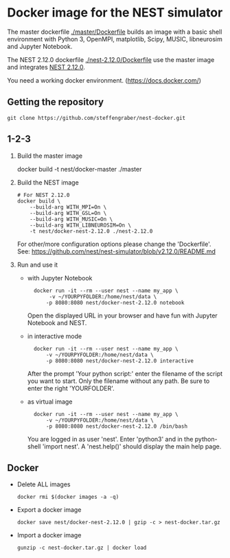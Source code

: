 # Docker image for the NEST simulator

The master dockerfile [./master/Dockerfile]() builds an image with a basic 
shell environment with Python 3, OpenMPI, matplotlib, Scipy, MUSIC, 
libneurosim and Jupyter Notebook.

The NEST 2.12.0 dockerfile [./nest-2.12.0/Dockerfile]() use the master image 
and integrates [NEST 2.12.0](https://github.com/nest/nest-simulator).

You need a working docker environment. (https://docs.docker.com/)

## Getting the repository

    git clone https://github.com/steffengraber/nest-docker.git

## 1-2-3

1.  Build the master image
    
    docker build -t nest/docker-master ./master
    
2.  Build the NEST image
        
        # For NEST 2.12.0
        docker build \
            --build-arg WITH_MPI=On \
            --build-arg WITH_GSL=On \
            --build-arg WITH_MUSIC=On \
            --build-arg WITH_LIBNEUROSIM=On \
            -t nest/docker-nest-2.12.0 ./nest-2.12.0
    
    For other/more configuration options please change the 'Dockerfile'. See:
    <https://github.com/nest/nest-simulator/blob/v2.12.0/README.md> 
    
3.  Run and use it
    
    - with Jupyter Notebook
    
            docker run -it --rm --user nest --name my_app \
                 -v ~/YOURPYFOLDER:/home/nest/data \
                -p 8080:8080 nest/docker-nest-2.12.0 notebook
        
      Open the displayed URL in your browser and have fun with Jupyter 
      Notebook and NEST.
        
    - in interactive mode
    
            docker run -it --rm --user nest --name my_app \
                -v ~/YOURPYFOLDER:/home/nest/data \
                -p 8080:8080 nest/docker-nest-2.12.0 interactive
    
      After the prompt 'Your python script:' enter the filename of the script 
      you want to start. Only the filename without any path. Be sure to enter 
      the right 'YOURFOLDER'.
    
    - as virtual image
        
            docker run -it --rm --user nest --name my_app \
                -v ~/YOURPYFOLDER:/home/nest/data \
                -p 8080:8080 nest/docker-nest-2.12.0 /bin/bash
        
      You are logged in as user 'nest'. Enter 'python3' and in the 
      python-shell 'import nest'. A 'nest.help()' should display the main 
      help page.

## Docker 


-   Delete ALL images

        docker rmi $(docker images -a -q)

-   Export a docker image

        docker save nest/docker-nest-2.12.0 | gzip -c > nest-docker.tar.gz

-   Import a docker image

        gunzip -c nest-docker.tar.gz | docker load